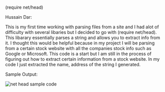 (require net/head)

Hussain Dar:

This is my first time working with parsing files from a site and I had alot of difficulty with several libaries but I decided to go with (require net/head). This libarary essentially parses a string and allows you to extract info from it. I thought this would be helpful because in my project I will be parsing from a certain stock website with all the companies stock info such as Google or Microsoft. This code is a start but I am still in the process of figuring out how to extract certain information from a stock website. In my code I just extracted the name, address of the string I generated.

Sample Output:


![net head sample code](https://cloud.githubusercontent.com/assets/18603999/24338119/eae3d1da-1270-11e7-9668-2ee1afbe0fa2.png)
